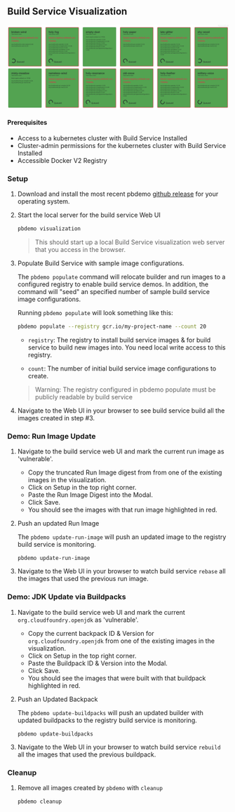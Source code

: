 ## Build Service Visualization

![Sample](docs/assets/sample.png)

#### Prerequisites

- Access to a kubernetes cluster with Build Service Installed
- Cluster-admin permissions for the kubernetes cluster with Build Service Installed
- Accessible Docker V2 Registry

### Setup

1. Download and install the most recent pbdemo [github release](https://github.com/matthewmcnew/build-service-Visualization/releases)
for your operating system.

1. Start the local server for the build service Web UI

    ```bash
    pbdemo visualization
    ```
    
    >  This should start up a local Build Service visualization web server that you access in the browser. 

1. Populate Build Service with sample image configurations.

    The `pbdemo populate` command will relocate builder and run images to a configured registry to enable build service demos.
    In addition, the command will "seed" an specified number of sample build service image configurations. 
    
    Running `pbdemo populate` will look something like this:
    ```bash
    pbdemo populate --registry gcr.io/my-project-name --count 20
    ```
   
    - `registry`: The registry to install build service images & for build service to build new images into. You need local write access to this registry.
    
    - `count`: The number of initial build service image configurations to create.
    
    >  Warning: The registry configured in pbdemo populate must be publicly readable by build service 
    
1. Navigate to the Web UI in your browser to see build service build all the images created in step #3. 

### Demo: Run Image Update

1. Navigate to the build service web UI and mark the current run image as 'vulnerable'.   

    - Copy the truncated Run Image digest from from one of the existing images in the visualization.
    - Click on Setup in the top right corner.
    - Paste the Run Image Digest into the Modal.
    - Click Save. 
    - You should see the images with that run image highlighted in red.  
     
1. Push an updated Run Image
    
    The `pbdemo update-run-image` will push an updated image to the registry build service is monitoring. 
    
    ```
    pbdemo update-run-image
    ```   

1. Navigate to the Web UI in your browser to watch build service `rebase` all the images that used the previous run image.

### Demo: JDK Update via Buildpacks 

1. Navigate to the build service web UI and mark the current `org.cloudfoundry.openjdk` as 'vulnerable'.   

    - Copy the current backpack ID & Version for `org.cloudfoundry.openjdk` from one of the existing images in the visualization.
    - Click on Setup in the top right corner.
    - Paste the Buildpack ID & Version into the Modal.
    - Click Save. 
    - You should see the images that were built with that buildpack highlighted in red.  
     
1. Push an Updated Backpack 
    
    The `pbdemo update-buildpacks` will push an updated builder with updated buildpacks to the registry build service is monitoring.
    
    ```
    pbdemo update-buildpacks
    ```   

1. Navigate to the Web UI in your browser to watch build service `rebuild` all the images that used the previous buildpack.

### Cleanup
   
1. Remove all images created by `pbdemo` with `cleanup`

    ```
    pbdemo cleanup
    ```  

